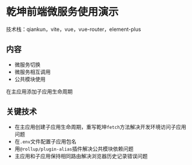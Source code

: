# 乾坤前端微服务使用演示

技术栈：qiankun，vite，vue，vue-router，element-plus
## 内容

- 微服务切换
- 微服务相互调用
- 公共模块使用

在主应用添加子应用生命周期

## 关键技术

- 在主应用创建子应用生命周期，重写乾坤`fetch`方法解决开发环境访问子应用问题
- 在`.env`文件配置子应用包名
- 用`@rollup/plugin-alias`插件解决公共模块依赖问题
- 主应用和子应用保持相同路由解决浏览器历史记录错误问题
